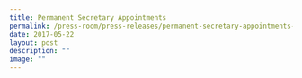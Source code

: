```yaml
---
title: Permanent Secretary Appointments
permalink: /press-room/press-releases/permanent-secretary-appointments-1/
date: 2017-05-22
layout: post
description: ""
image: ""
---
```

